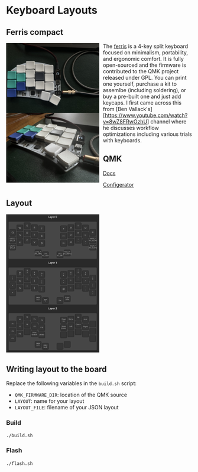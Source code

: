 # Keyboard Layouts

## Ferris compact

<img src="images/ferris_compact_00.jpg"
     alt="ferris compact"
     style="float: left; margin-right: 10px; width: 50%" /><img src="images/ferris_compact_01.jpg"
     alt="ferris compact"
     style="float: left; margin-right: 10px; width: 50%" />

The [ferris](https://github.com/pierrechevalier83/ferris) is a 4-key split keyboard focused on minimalism, portability, and ergonomic comfort. It is fully open-sourced and the firmware is contributed to the QMK project released under GPL. You can print one yourself, purchase a kit to assemlbe (including soldering), or buy a pre-built one and just add keycaps. I first came across this from [Ben Vallack's][https://www.youtube.com/watch?v=8wZ8FRwOzhU] channel where he discusses workflow optimizations including various trials with keyboards.

## QMK

[Docs](https://docs.qmk.fm/#/)

[Configerator](https://config.qmk.fm/#/ferris/0_2/compact/LAYOUT_split_3x5_2)

## Layout
<img src="./layout.png" width=50% height=50%>

## Writing layout to the board

Replace the following variables in the `build.sh` script:
* `QMK_FIRMWARE_DIR`: location of the QMK source
* `LAYOUT`: name for your layout
* `LAYOUT_FILE`: filename of your JSON layout

### Build

```
./build.sh
```

### Flash
```
./flash.sh
```
